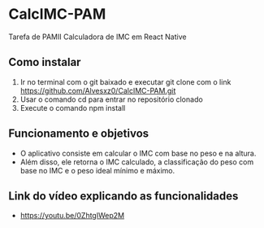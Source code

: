 # CalcIMC-PAM
Tarefa de PAMII Calculadora de IMC em React Native

## Como instalar
1. Ir no terminal com o git baixado e executar git clone com o link https://github.com/Alvesxz0/CalcIMC-PAM.git
2. Usar o comando cd para entrar no repositório clonado
3. Execute o comando npm install

## Funcionamento e objetivos
- O aplicativo consiste em calcular o IMC com base no peso e na altura.
- Além disso, ele retorna o IMC calculado, a classificação do peso com base no IMC e o peso ideal mínimo e máximo.

## Link do vídeo explicando as funcionalidades
- https://youtu.be/0ZhtgIWep2M
